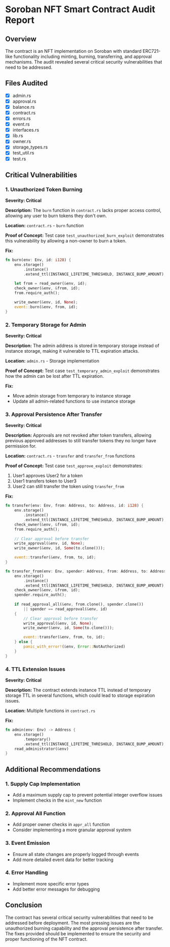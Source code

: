 # Soroban NFT Smart Contract Audit Report

## Overview
The contract is an NFT implementation on Soroban with standard ERC721-like functionality including minting, burning, transferring, and approval mechanisms. The audit revealed several critical security vulnerabilities that need to be addressed.

## Files Audited
- [x] admin.rs
- [x] approval.rs
- [x] balance.rs
- [x] contract.rs
- [x] errors.rs
- [x] event.rs
- [x] interfaces.rs
- [x] lib.rs
- [x] owner.rs
- [x] storage_types.rs
- [x] test_util.rs
- [x] test.rs

## Critical Vulnerabilities

### 1. Unauthorized Token Burning
**Severity: Critical**

**Description:**
The `burn` function in `contract.rs` lacks proper access control, allowing any user to burn tokens they don't own.

**Location:**
`contract.rs` - `burn` function

**Proof of Concept:**
Test case `test_unauthorized_burn_exploit` demonstrates this vulnerability by allowing a non-owner to burn a token.

**Fix:**
```rust
fn burn(env: Env, id: i128) {
    env.storage()
        .instance()
        .extend_ttl(INSTANCE_LIFETIME_THRESHOLD, INSTANCE_BUMP_AMOUNT);

    let from = read_owner(&env, id);
    check_owner(&env, &from, id);
    from.require_auth();
    
    write_owner(&env, id, None);
    event::burn(&env, from, id);
}
```

### 2. Temporary Storage for Admin
**Severity: Critical**

**Description:**
The admin address is stored in temporary storage instead of instance storage, making it vulnerable to TTL expiration attacks.

**Location:**
`admin.rs` - Storage implementation

**Proof of Concept:**
Test case `test_temporary_admin_exploit` demonstrates how the admin can be lost after TTL expiration.

**Fix:**
- Move admin storage from temporary to instance storage
- Update all admin-related functions to use instance storage

### 3. Approval Persistence After Transfer
**Severity: Critical**

**Description:**
Approvals are not revoked after token transfers, allowing previous approved addresses to still transfer tokens they no longer have permission for.

**Location:**
`contract.rs` - `transfer` and `transfer_from` functions

**Proof of Concept:**
Test case `test_approve_exploit` demonstrates:
1. User1 approves User2 for a token
2. User1 transfers token to User3
3. User2 can still transfer the token using `transfer_from`

**Fix:**
```rust
fn transfer(env: Env, from: Address, to: Address, id: i128) {
    env.storage()
        .instance()
        .extend_ttl(INSTANCE_LIFETIME_THRESHOLD, INSTANCE_BUMP_AMOUNT);
    check_owner(&env, &from, id);
    from.require_auth();
    
    // Clear approval before transfer
    write_approval(&env, id, None);
    write_owner(&env, id, Some(to.clone()));

    event::transfer(&env, from, to, id);
}

fn transfer_from(env: Env, spender: Address, from: Address, to: Address, id: i128) {
    env.storage()
        .instance()
        .extend_ttl(INSTANCE_LIFETIME_THRESHOLD, INSTANCE_BUMP_AMOUNT);
    check_owner(&env, &from, id);
    spender.require_auth();
    
    if read_approval_all(&env, from.clone(), spender.clone())
        || spender == read_approval(&env, id)
    {
        // Clear approval before transfer
        write_approval(&env, id, None);
        write_owner(&env, id, Some(to.clone()));

        event::transfer(&env, from, to, id);
    } else {
        panic_with_error!(&env, Error::NotAuthorized)
    }
}
```

### 4. TTL Extension Issues
**Severity: Critical**

**Description:**
The contract extends instance TTL instead of temporary storage TTL in several functions, which could lead to storage expiration issues.

**Location:**
Multiple functions in `contract.rs`

**Fix:**
```rust
fn admin(env: Env) -> Address {
    env.storage()
        .temporary()
        .extend_ttl(INSTANCE_LIFETIME_THRESHOLD, INSTANCE_BUMP_AMOUNT);
    read_administrator(&env)
}
```

## Additional Recommendations

### 1. Supply Cap Implementation
- Add a maximum supply cap to prevent potential integer overflow issues
- Implement checks in the `mint_new` function

### 2. Approval All Function
- Add proper owner checks in `appr_all` function
- Consider implementing a more granular approval system

### 3. Event Emission
- Ensure all state changes are properly logged through events
- Add more detailed event data for better tracking

### 4. Error Handling
- Implement more specific error types
- Add better error messages for debugging

## Conclusion
The contract has several critical security vulnerabilities that need to be addressed before deployment. The most pressing issues are the unauthorized burning capability and the approval persistence after transfer. The fixes provided should be implemented to ensure the security and proper functioning of the NFT contract.
